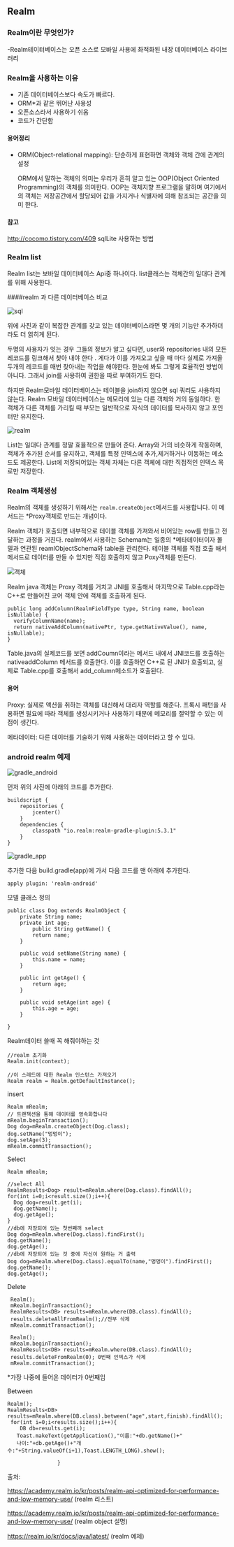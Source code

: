 ## Realm

### Realm이란 무엇인가?

-Realm테이터베이스는 오픈 소스로 모바일 사용에 촤적화된 내장 데이터베이스 라이브러리

### Realm을 사용하는 이유

- 기존 데이터베이스보다 속도가 빠르다.
- ORM*과 같은 뛰어난 사용성
- 오픈소스라서 사용하기 쉬움
- 코드가  간단함

#### 용어정리

+ ORM(Object-relational mapping): 단순하게 표현하면 객체와 객체 간에 관계의 설정

  ORM에서 말하는 객체의 의미는 우리가 흔히 알고 있는 OOP(Object Oriented Programming)의 객체를 의미한다. OOP는 객체지향 프로그램을 말하며 여기에서의 객체는 저장공간에서 할당되어 값을 가지거나 식별자에 의해 참조되는 공간을 의미 한다.

#### 참고

http://cocomo.tistory.com/409 sqlLite 사용하는 방법

### Realm list

Realm list는 보바일 데이터베이스 Api중 하나이다. list클래스는 객체간의 일대다 관계를 위해 사용한다.

####realm 과 다른 데이터베이스 비교

![sql](https://github.com/taeiim/Android-Study/blob/master/study/week4/Realm_image/sql.PNG?raw=true)

위에 사진과 같이 복잡한 관계를 갖고 있는 데이터베이스라면 몇 개의 기능만 추가하더라도 더 얽히게 된다.

두명의 사용자가 잇는 경우 그들의 정보가 알고 싶다면, user와 repositories 내의 모든 레코드를 링크해서 찾아 내야 한다 . 게다가 이를 가져오고 싶을 때 마다 실제로 가져올 두개의 레코드를 매번 찾아내는 작업을 해야한다. 한눈에 봐도 그렇게 효율적인 방법이 아니다. 그래서 join를 사용하여 권한을 따로 부여하기도 한다.

하지만 Realm모바일 데이터베이스는 테이블을 join하지 않으면 sql 쿼리도 사용하지 않는다. Realm 모바일 데이터베이스는 메모리에 있는 다른 객체와 거의 동일하다. 한 객체가 다른 객체를 가리킬 때 부모는 일반적으로 자식의 데이터를 복사하지 않고 포인터만 유지한다.

![realm](https://github.com/taeiim/Android-Study/blob/master/study/week4/Realm_image/realm.PNG)

List는 일대다 관계를 정말 효율적으로 만들어 준다. Array와  거의 비슷하게 작동하며, 객체가 추가된 순서를 유지하고, 객체를 특정 인덱스에 추가,제거하거나 이동하는 메소드도 제공한다. List에 저장되어있는 객체 자체는 다른 객체에 대한 직접적인 인덱스 목로만 저장한다.

### Realm 객체생성

Realm의 객체를 생성하기 위해서는 ```realm.createObject```메서드를 사용합니다. 이 메서드는 *Proxy객체로 만드는 개념이다.

Realm 객체가 호출되면 내부적으로 테이블 객체를 가져와서  비어있는 row를 만들고 전달하는 과정을 거친다. realm에서 사용하는 Schemam는 일종의 *메타데이터이자 몰델과 연관된 reamlObjectSchema와 table을 관리한다. 테이블 객체를 직접 호출 해서 메서드로 데이터를 만들 수 있지만 직접 호출하지 않고 Poxy객체를 만든다.

![객체](https://raw.githubusercontent.com/taeiim/Android-Study/master/study/week4/Realm_image/Realm_java.PNG)

Realm java 객체는 Proxy 객체를 거치고 JNI를 호출해서 마지막으로 Table.cpp라는 C++로 만들어진 코어 객체 안에 객체를 호출하게 된다.

```
public long addColumn(RealmFieldType type, String name, boolean isNullable) {
  verifyColumnName(name);
  return nativeAddColumn(nativePtr, type.getNativeValue(), name, isNullable);
}

```

Table.java의 실제코드를 보면 addCoumn이라는 메서드 내에서 JNI코드를 호출하는 nativeaddColumn 메서드를 호출한다. 이를 호출하면 C++로 된 JNI가 호출되고, 실제로 Table.cpp를 호출해서 add_column메소드가 호출된다.



#### 용어

Proxy: 실제로 액션을 취하는 객체를 대신해서 대리자 역할를 해준다. 프록시 패턴을 사용하면 필요에 따라 객체를 생성시키거나 사용하기 때문에 메모리를 절약할 수 있는 이점이 생긴다. 

메타데이터: 다른 데이터를 기술하기 위해 사용하는 데이터라고 할 수 있다.

### android realm 예제

![gradle_android](https://github.com/taeiim/Android-Study/blob/master/study/week4/Realm_image/gradle_android.PNG?raw=true)



먼저 위의 사진에 아래의 코드를 추가한다.

```
buildscript {
    repositories {
        jcenter()
    }
    dependencies {
        classpath "io.realm:realm-gradle-plugin:5.3.1"
    }
}
```

![gradle_app](https://github.com/taeiim/Android-Study/blob/master/study/week4/Realm_image/gradle_app.PNG?raw=true)

추가한 다음 build.gradle(app)에 가서 다음 코드를 맨 아래에 추가한다.

```
apply plugin: 'realm-android'
```

모델 클래스 정의

```
public class Dog extends RealmObject {
    private String name;
    private int age;
	    public String getName() {
        return name;
    }

    public void setName(String name) {
        this.name = name;
    }

    public int getAge() {
        return age;
    }

    public void setAge(int age) {
        this.age = age;
    }

}
```

Realm데이터 쓸때 꼭 해줘야하는 것

```
//realm 초기화
Realm.init(context);

//이 스레드에 대한 Realm 인스턴스 가져오기
Realm realm = Realm.getDefaultInstance();
```

insert

```
Realm mRealm;
// 트랜잭션을 통해 데이터를 영속화합니다
mRealm.beginTransaction();
Dog dog=mRealm.createObject(Dog.class);
dog.setName("멍멍이");
dog.setAge(3);
mRealm.commitTransaction();
```

Select 

```
Realm mRealm;

//select All
RealmResults<Dog> result=mRealm.where(Dog.class).findAll();
for(int i=0;i<result.size();i++){
  Dog dog=result.get(i);
  dog.getName();
  dog.getAge();
}
//db에 저장되어 있는 첫번째꺼 select
Dog dog=mRealm.where(Dog.class).findFirst();
dog.getName();
dog.getAge();
//db에 저장되어 있는 것 중에 자신이 원하는 거 출력
Dog dog=mRealm.where(Dog.class).equalTo(name,"멍멍이").findFirst();
dog.getName();
dog.getAge();
```

Delete

```
 Realm();
 mRealm.beginTransaction();
 RealmResults<DB> results=mRealm.where(DB.class).findAll();
 results.deleteAllFromRealm();//전부 삭제
 mRealm.commitTransaction();
```

```
 Realm();
 mRealm.beginTransaction();
 RealmResults<DB> results=mRealm.where(DB.class).findAll();
 results.deleteFromRealm(0); 0번째 인덱스가 삭제
 mRealm.commitTransaction();
```

*가장 나중에 들어온 데이터가 0번째임

Between

```
Realm();
RealmResults<DB> results=mRealm.where(DB.class).between("age",start,finish).findAll();
 for(int i=0;i<results.size();i++){
    DB db=results.get(i);
   Toast.makeText(getApplication(),"이름:"+db.getName()+" 
   나이:"+db.getAge()+"개수:"+String.valueOf(i+1),Toast.LENGTH_LONG).show();

                }
```

출처:

https://academy.realm.io/kr/posts/realm-api-optimized-for-performance-and-low-memory-use/ (realm 리스트)

https://academy.realm.io/kr/posts/realm-api-optimized-for-performance-and-low-memory-use/ (realm object 설명)

https://realm.io/kr/docs/java/latest/ (realm 예제)